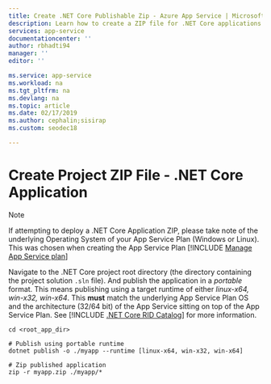 ```yaml
---
title: Create .NET Core Publishable Zip - Azure App Service | Microsoft Docs 
description: Learn how to create a ZIP file for .NET Core applications for deploying onto Azure App Service.
services: app-service
documentationcenter: ''
author: rbhadti94
manager: ''
editor: ''

ms.service: app-service
ms.workload: na
ms.tgt_pltfrm: na
ms.devlang: na
ms.topic: article
ms.date: 02/17/2019
ms.author: cephalin;sisirap
ms.custom: seodec18

---
```


# Create Project ZIP File - .NET Core Application
>[!NOTE]
> If attempting to deploy a .NET Core Application ZIP, please take note of the underlying Operating System of your App Service Plan (Windows or Linux). This was chosen when creating the App Service Plan [!INCLUDE [Manage App Service plan](app-service-plan-manage.md)]

Navigate to the .NET Core project root directory (the directory containing the project solution ```.sln``` file). And publish the application in a *portable* format. This means publishing using a target runtime of either *linux-x64, win-x32, win-x64*. This **must** match the underlying App Service Plan OS and the architecture (32/64 bit) of the App Service sitting on top of the App Service Plan. See [!INCLUDE [.NET Core RID Catalog](https://github.com/dotnet/docs/blob/master/docs/core/rid-catalog.md)] for more information.

```
cd <root_app_dir>

# Publish using portable runtime
dotnet publish -o ./myapp --runtime [linux-x64, win-x32, win-x64]

# Zip published application
zip -r myapp.zip ./myapp/*
```